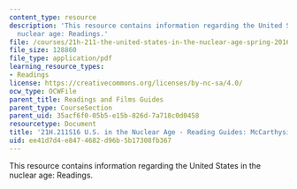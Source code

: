 ```yaml
---
content_type: resource
description: 'This resource contains information regarding the United States in the
  nuclear age: Readings.'
file: /courses/21h-211-the-united-states-in-the-nuclear-age-spring-2016/ee41d7d4e8474682d96b5b17308fb367_MIT21H_211S16_McCarthyism.pdf
file_size: 128860
file_type: application/pdf
learning_resource_types:
- Readings
license: https://creativecommons.org/licenses/by-nc-sa/4.0/
ocw_type: OCWFile
parent_title: Readings and Films Guides
parent_type: CourseSection
parent_uid: 35acf6f0-05b5-e15b-826d-7a718c0d0458
resourcetype: Document
title: '21H.211S16 U.S. in the Nuclear Age - Reading Guides: McCarthysim'
uid: ee41d7d4-e847-4682-d96b-5b17308fb367
---
```

This resource contains information regarding the United States in the nuclear age: Readings.